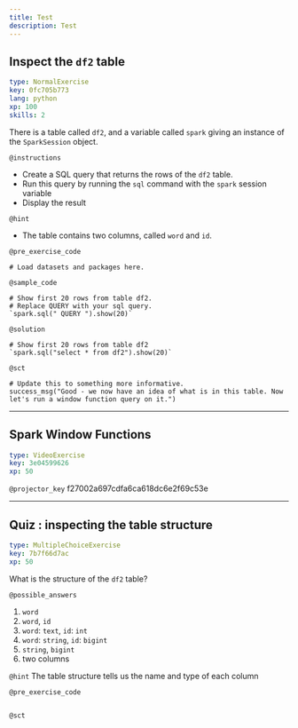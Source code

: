 ```yaml
---
title: Test
description: Test
---
```


## Inspect the `df2` table

```yaml
type: NormalExercise
key: 0fc705b773
lang: python
xp: 100
skills: 2
```

There is a table called `df2`, and a variable called `spark` giving an instance of the `SparkSession` object.

`@instructions`
- Create a SQL query that returns the rows of the `df2` table.
- Run this query by running the `sql` command with the `spark` session variable
- Display the result

`@hint`
- The table contains two columns, called `word` and `id`.

`@pre_exercise_code`
```{python}
# Load datasets and packages here.
```

`@sample_code`
```{python}
# Show first 20 rows from table df2.
# Replace QUERY with your sql query.
`spark.sql(" QUERY ").show(20)`

```

`@solution`
```{python}
# Show first 20 rows from table df2
`spark.sql("select * from df2").show(20)`

```

`@sct`
```{python}
# Update this to something more informative.
success_msg("Good - we now have an idea of what is in this table. Now let's run a window function query on it.")
```

---

## Spark Window Functions

```yaml
type: VideoExercise
key: 3e04599626
xp: 50
```

`@projector_key`
f27002a697cdfa6ca618dc6e2f69c53e

---

## Quiz : inspecting the table structure

```yaml
type: MultipleChoiceExercise
key: 7b7f66d7ac
xp: 50
```

What is the structure of the `df2` table? 

`@possible_answers`
1. `word`
2. `word`, `id`
3. `word`: `text`, `id`: `int`
4. `word`: `string`, `id`: `bigint`
5. `string`, `bigint`
6. two columns

`@hint`
The table structure tells us the name and type of each column

`@pre_exercise_code`
```{python}

```

`@sct`
```{python}

```
